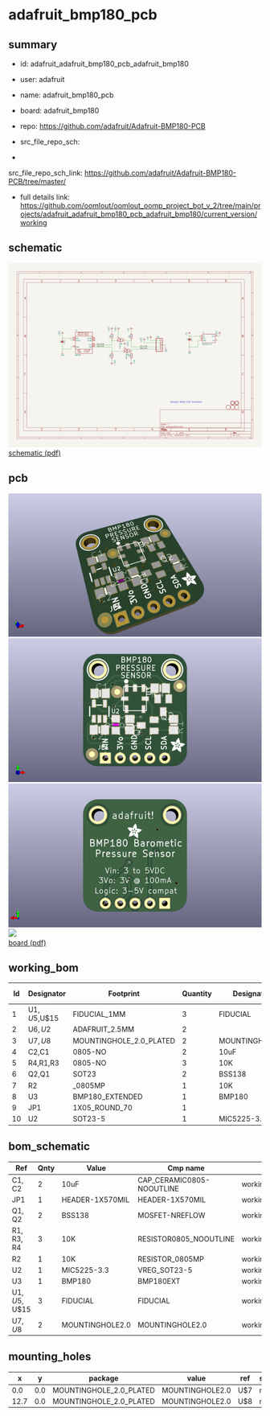 # adafruit_bmp180_pcb
 
## summary 
* id: adafruit_adafruit_bmp180_pcb_adafruit_bmp180
* user: adafruit
* name: adafruit_bmp180_pcb
* board: adafruit_bmp180
* repo: https://github.com/adafruit/Adafruit-BMP180-PCB



* src_file_repo_sch: 
*
 src_file_repo_sch_link: https://github.com/adafruit/Adafruit-BMP180-PCB/tree/master/
* full details link: https://github.com/oomlout/oomlout_oomp_project_bot_v_2/tree/main/projects/adafruit_adafruit_bmp180_pcb_adafruit_bmp180/current_version/working  

## schematic  
![](working_schematic_600.png)  
[schematic (pdf)](working_schematic.pdf)  

## pcb  
![](working_3d_600.png) 
![](working_3d_front_600.png)  
![](working_3d_back_600.png)  
![](working_600.png)  
[board (pdf)](working.pdf)  

## working_bom
| Id | Designator | Footprint | Quantity | Designation | Supplier and ref |  | None | 
| --- | --- | --- | --- | --- | --- | --- | --- | 
| 1 | U$1,U$5,U$15 | FIDUCIAL_1MM | 3 | FIDUCIAL |  |  | [''] | 
| 2 | U$6,U$2 | ADAFRUIT_2.5MM | 2 |  |  |  | [''] | 
| 3 | U$7,U$8 | MOUNTINGHOLE_2.0_PLATED | 2 | MOUNTINGHOLE2.0 |  |  | [''] | 
| 4 | C2,C1 | 0805-NO | 2 | 10uF |  |  | [''] | 
| 5 | R4,R1,R3 | 0805-NO | 3 | 10K |  |  | [''] | 
| 6 | Q2,Q1 | SOT23 | 2 | BSS138 |  |  | [''] | 
| 7 | R2 | _0805MP | 1 | 10K |  |  | [''] | 
| 8 | U3 | BMP180_EXTENDED | 1 | BMP180 |  |  | [''] | 
| 9 | JP1 | 1X05_ROUND_70 | 1 |  |  |  | [''] | 
| 10 | U2 | SOT23-5 | 1 | MIC5225-3.3 |  |  | [''] | 


## bom_schematic
| Ref | Qnty | Value | Cmp name | Footprint | Description | Vendor | DNP | 
| --- | --- | --- | --- | --- | --- | --- | --- | 
| C1, C2 | 2 | 10uF | CAP_CERAMIC0805-NOOUTLINE | working:0805-NO |  |  |  | 
| JP1 | 1 | HEADER-1X570MIL | HEADER-1X570MIL | working:1X05_ROUND_70 |  |  |  | 
| Q1, Q2 | 2 | BSS138 | MOSFET-NREFLOW | working:SOT23 |  |  |  | 
| R1, R3, R4 | 3 | 10K | RESISTOR0805_NOOUTLINE | working:0805-NO |  |  |  | 
| R2 | 1 | 10K | RESISTOR_0805MP | working:_0805MP |  |  |  | 
| U2 | 1 | MIC5225-3.3 | VREG_SOT23-5 | working:SOT23-5 |  |  |  | 
| U3 | 1 | BMP180 | BMP180EXT | working:BMP180_EXTENDED |  |  |  | 
| U$1, U$5, U$15 | 3 | FIDUCIAL | FIDUCIAL | working:FIDUCIAL_1MM |  |  |  | 
| U$7, U$8 | 2 | MOUNTINGHOLE2.0 | MOUNTINGHOLE2.0 | working:MOUNTINGHOLE_2.0_PLATED |  |  |  | 


## mounting_holes
| x | y | package | value | ref | size | 
| --- | --- | --- | --- | --- | --- | 
| 0.0 | 0.0 | MOUNTINGHOLE_2.0_PLATED | MOUNTINGHOLE2.0 | U$7 | m3 | 
| 12.7 | 0.0 | MOUNTINGHOLE_2.0_PLATED | MOUNTINGHOLE2.0 | U$8 | m3 | 


